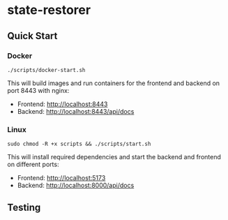 # state-restorer

## Quick Start

### Docker

```
./scripts/docker-start.sh
```

This will build images and run containers for the frontend and backend on port 8443 with nginx:

- Frontend: [http://localhost:8443](http://localhost:8443)
- Backend: [http://localhost:8443/api/docs](http://localhost:8443/api/docs)

### Linux

```
sudo chmod -R +x scripts && ./scripts/start.sh
```

This will install required dependencies and start the backend and frontend on different ports:

- Frontend: [http://localhost:5173](http://localhost:5173)
- Backend: [http://localhost:8000/api/docs](http://localhost:8000/api/docs)

## Testing
